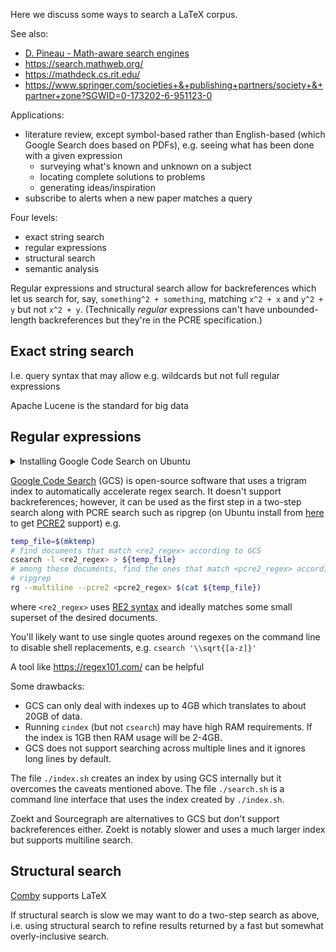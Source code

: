 Here we discuss some ways to search a LaTeX corpus.

See also:
* [D. Pineau - Math-aware search engines](https://www.groundai.com/project/math-aware-search-engines-physics-applications-and-overview/1)
* https://search.mathweb.org/
* https://mathdeck.cs.rit.edu/
* https://www.springer.com/societies+&+publishing+partners/society+&+partner+zone?SGWID=0-173202-6-951123-0

Applications:
* literature review, except symbol-based rather than English-based (which
  Google Search does based on PDFs), e.g. seeing what has been done with a
  given expression
  * surveying what's known and unknown on a subject
  * locating complete solutions to problems
  * generating ideas/inspiration
* subscribe to alerts when a new paper matches a query

Four levels:
* exact string search
* regular expressions
* structural search
* semantic analysis

Regular expressions and structural search allow for backreferences which let us
search for, say, `something^2 + something`, matching `x^2 + x` and `y^2 + y`
but not `x^2 + y`.
(Technically _regular_ expressions can't have unbounded-length backreferences
but they're in the PCRE specification.)

## Exact string search

I.e. query syntax that may allow e.g. wildcards but not full regular expressions

Apache Lucene is the standard for big data

## Regular expressions

<details>
  <summary>Installing Google Code Search on Ubuntu</summary>

  ```bash
  sudo apt install golang
  export PATH=$PATH:/usr/local/go/bin
  export PATH=$PATH:$HOME/go/bin
  go get github.com/junkblocker/codesearch/cmd/...
  go install github.com/junkblocker/cmd/cindex
  go install github.com/junkblocker/cmd/csearch
  ```
</details>

[Google Code Search](https://github.com/junkblocker/codesearch/) (GCS)
is open-source software that uses a trigram index to automatically accelerate
regex search.
It doesn't support backreferences;
however, it can be used as the first step in a two-step search along with PCRE
search such as ripgrep (on Ubuntu install from
[here](https://github.com/BurntSushi/ripgrep/releases) to get
[PCRE2](https://www.pcre.org/current/doc/html/pcre2syntax.html) support) e.g.
```bash
temp_file=$(mktemp)
# find documents that match <re2_regex> according to GCS
csearch -l <re2_regex> > ${temp_file}
# among those documents, find the ones that match <pcre2_regex> according to
# ripgrep
rg --multiline --pcre2 <pcre2_regex> $(cat ${temp_file})
```
where `<re2_regex>` uses [RE2 syntax](https://github.com/google/re2/wiki/Syntax)
and ideally matches some small superset of the desired documents.

You'll likely want to use single quotes around regexes on the command line to
disable shell replacements, e.g. `csearch '\\sqrt{[a-z]}'`

A tool like <https://regex101.com/> can be helpful

Some drawbacks:
* GCS can only deal with indexes up to 4GB which translates to about 20GB of
  data.
* Running `cindex` (but not `csearch`) may have high RAM requirements. If the
  index is 1GB then RAM usage will be 2-4GB.
  <!-- even in incremental indexing -->
* GCS does not support searching across multiple lines and it ignores long
  lines by default.

The file `./index.sh` creates an index by using GCS internally but it overcomes
the caveats mentioned above. The file `./search.sh` is a command line interface
that uses the index created by `./index.sh`.

Zoekt and Sourcegraph are alternatives to GCS but don't support
backreferences either.
Zoekt is notably slower and uses a much larger index but supports multiline
search.

## Structural search

[Comby](https://comby.dev/docs/overview) supports LaTeX

If structural search is slow we may want to do a two-step search as above,
i.e. using structural search to refine results returned by a fast but
somewhat overly-inclusive search.

